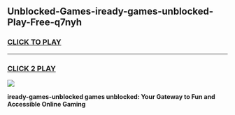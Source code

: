 
## Unblocked-Games-iready-games-unblocked-Play-Free-q7nyh
<h3>
<a href="https://premium76.site?title=iready-games-unblocked&ref=20A">CLICK TO PLAY</a></h3>
<hr>

<h3>
<a href="https://premium76.site?title=iready-games-unblocked&ref=20A">CLICK 2 PLAY</a>
  
</h3>

<a href="https://premium76.site?title=iready-games-unblocked&ref=20A"><img src="https://clearcache.store/games.png"></a>


**iready-games-unblocked games unblocked: Your Gateway to Fun and Accessible Online Gaming**
